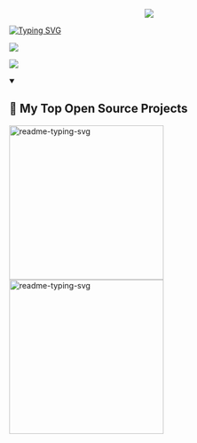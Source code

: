 <p align='center'>
    <img src="https://capsule-render.vercel.app/api?type=waving&height=300&color=0:89fffd,100:ef32d9&text=Welcome%20to%-nl-Taeri's%20Github&textBg=false&fontColor=ffffff&animation=twinkling&stroke=a82da8&fontAlignY=24&reversal=true&fontSize=90&strokeWidth=2"/>
</p>


[![Typing SVG](https://readme-typing-svg.demolab.com?font=Fira+Code&pause=1000&color=4277F7&random=false&width=550&lines=I'm+studying+to+become+a+full-stack+developer)](https://git.io/typing-svg)

<a href="https://github.com/lola161385/graduate-simulator"><img align="center" src="https://github-readme-stats.vercel.app/api/pin/?username=lola161385&repo=graduate-simulator"></a>

<a href="https://github.com/lola161385/lola161385"><img align="center" src="https://github-readme-stats.vercel.app/api/top-langs/?username=lola161385&layout=pie"></a>

<details open> 
  <summary><h2>📘 My Top Open Source Projects</h2></summary>
  <p align="left">
    <a href="https://github.com/lola161385/graduate-simulator"><img width="278" src="https://github-readme-stats.vercel.app/api/pin/?username=lola161385&repo=graduate-simulator&theme=react&bg_color=1F222E&title_color=F85D7F&hide_border=true&icon_color=F8D866&show_icons=false" alt="readme-typing-svg"></a>
    <a href="https://github.com/lola161385/KioskCafe"><img width="278" src="https://github-readme-stats.vercel.app/api/pin/?username=lola161385&repo=KioskCafe&theme=react&bg_color=1F222E&title_color=F85D7F&hide_border=true&icon_color=F8D866&show_icons=false" alt="readme-typing-svg"></a>
</details>

